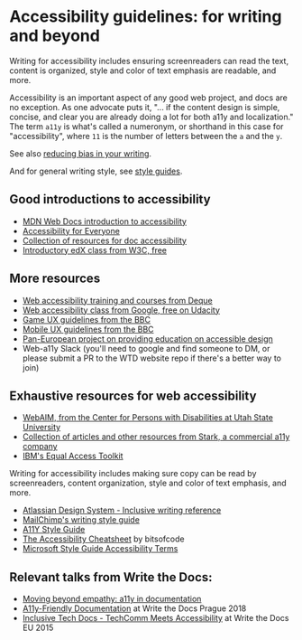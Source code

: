 # Accessibility guidelines: for writing and beyond

Writing for accessibility includes ensuring screenreaders can read the text, content is organized, style and color of text emphasis are readable, and more.

Accessibility is an important aspect of any good web project, and docs are no exception. As one advocate puts it, "... if the content design is simple, concise, and clear you are already doing a lot for both a11y and localization." The term `a11y` is what's called a numeronym, or shorthand in this case for "accessibility", where `11` is the number of letters between the `a` and the `y`.

See also [reducing bias in your writing](https://www.writethedocs.org/guide/writing/reducing-bias).

And for general writing style, see [style guides](https://www.writethedocs.org/guide/writing/style-guides/).

## Good introductions to accessibility

- [MDN Web Docs introduction to accessibility](https://developer.mozilla.org/en-US/docs/Learn/Accessibility/What_is_accessibility)
- [Accessibility for Everyone](https://abookapart.com/products/accessibility-for-everyone)
- [Collection of resources for doc accessibility](http://ideaspring.ca//resources#h.p_X6ux0ojiyLwG)
- [Introductory edX class from W3C, free](https://www.w3.org/WAI/fundamentals/foundations-course/)

## More resources

- [Web accessibility training and courses from Deque](https://dequeuniversity.com/)
- [Web accessibility class from Google, free on Udacity](https://www.udacity.com/course/web-accessibility--ud891)
- [Game UX guidelines from the BBC](https://www.bbc.co.uk/gel/guidelines/how-to-design-accessible-games)
- [Mobile UX guidelines from the BBC](https://www.bbc.co.uk/accessibility/forproducts/guides/mobile/)
- [Pan-European project on providing education on accessible design](https://moocap.gpii.eu/?page_id=839)
- Web-a11y Slack (you'll need to google and find someone to DM, or please submit a PR to the WTD website repo if there's a better way to join)

## Exhaustive resources for web accessibility

- [WebAIM, from the Center for Persons with Disabilities at Utah State University](https://webaim.org/)
- [Collection of articles and other resources from Stark, a commercial a11y company](https://www.getstark.co/library/)
- [IBM's Equal Access Toolkit](https://www.ibm.com/able/)

Writing for accessibility includes making sure copy can be read by screenreaders, content organization, style and color of text emphasis, and more.

- [Atlassian Design System - Inclusive writing reference](https://atlassian.design/content/inclusive-writing)
- [MailChimp's writing style guide](https://styleguide.mailchimp.com/writing-for-accessibility/)
- [A11Y Style Guide](https://a11y-style-guide.com/style-guide/)
- [The Accessibility Cheatsheet](https://bitsofco.de/the-accessibility-cheatsheet/) by bitsofcode
- [Microsoft Style Guide Accessibility Terms](https://docs.microsoft.com/en-us/style-guide/a-z-word-list-term-collections/term-collections/accessibility-terms)

## Relevant talks from Write the Docs:

- [Moving beyond empathy: a11y in documentation](https://www.writethedocs.org/videos/portland/2020/moving-beyond-empathy-a11y-in-documentation-alexandra-white/)
- [A11y-Friendly Documentation](https://www.writethedocs.org/videos/prague/2018/a11y-friendly-documentation-carolyn-stransky/) at Write the Docs Prague 2018
- [Inclusive Tech Docs - TechComm Meets Accessibility](http://www.writethedocs.org/videos/eu/2015/inclusive-tech-docs-techcomm-meets-accessibility-rmatic/) at Write the Docs EU 2015
